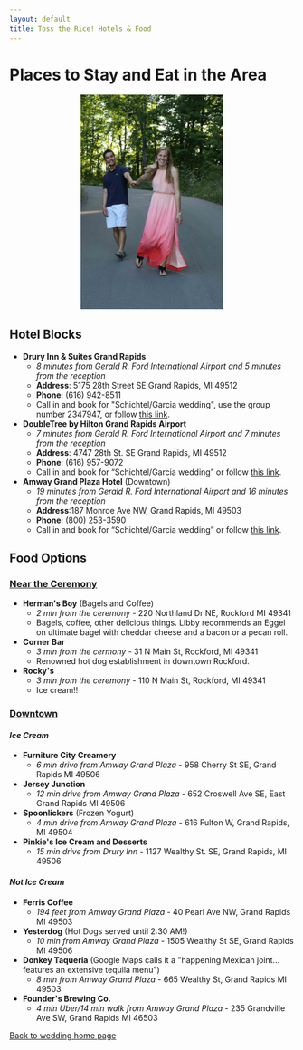 ```yaml
---
layout: default
title: Toss the Rice! Hotels & Food
---
```


# Places to Stay and Eat in the Area
<center><img src="picture2.jpeg" style="width:50%"/></center>

## Hotel Blocks
- **Drury Inn & Suites Grand Rapids**
    - *8 minutes from Gerald R. Ford International Airport and 5 minutes from the reception*
    - **Address**: 5175 28th Street SE Grand Rapids, MI 49512
    - **Phone**: (616) 942-8511
    - Call in and book for "Schichtel/Garcia wedding", use the group number 2347947, or follow [this link](https://www.druryhotels.com/bookandstay/newreservation/?groupno=2347947).
- **DoubleTree by Hilton Grand Rapids Airport**
    - *7 minutes from Gerald R. Ford International Airport and 7 minutes from the reception*
    - **Address**: 4747 28th St. SE Grand Rapids, MI 49512
    - **Phone**: (616) 957-9072
    - Call in and book for “Schichtel/Garcia wedding” or follow [this link](https://secure3.hilton.com/en_US/dt/reservation/book.htm?inputModule=HOTEL&ctyhocn=GRRAIDT&spec_plan=CDTSGW&arrival=20190503&departure=20190505&cid=OM,WW,HILTONLINK,EN,DirectLink&fromId=HILTONLINKDIRECT).
- **Amway Grand Plaza Hotel** (Downtown)
    - *19 minutes from Gerald R. Ford International Airport and 16 minutes from the reception*
    - **Address**:187 Monroe Ave NW, Grand Rapids, MI 49503
    - **Phone**: (800) 253-3590
    - Call in and book for “Schichtel/Garcia wedding” or follow [this link](https://book.passkey.com/e/49745695).

## Food Options
### <u>Near the Ceremony</u>

- **Herman's Boy** (Bagels and Coffee)
    - *2 min from the ceremony* - 220 Northland Dr NE, Rockford MI 49341
    - Bagels, coffee, other delicious things. Libby recommends an Eggel on ultimate bagel with cheddar cheese and a bacon or a pecan roll.
- **Corner Bar**
    - *3 min from the cermony* - 31 N Main St, Rockford, MI 49341
    - Renowned hot dog establishment in downtown Rockford.
- **Rocky's**
    - *3 min from the ceremony* - 110 N Main St, Rockford, MI 49341
    - Ice cream!!

### <u>Downtown</u>

#### *Ice Cream*
- **Furniture City Creamery**
    - *6 min drive from Amway Grand Plaza* - 958 Cherry St SE, Grand Rapids MI 49506
- **Jersey Junction**
    - *12 min drive from Amway Grand Plaza* - 652 Croswell Ave SE, East Grand Rapids MI 49506
- **Spoonlickers** (Frozen Yogurt)
    - *4 min drive from Amway Grand Plaza* - 616 Fulton W, Grand Rapids, MI 49504
- **Pinkie's Ice Cream and Desserts**
    - *15 min drive from Drury Inn* - 1127 Wealthy St. SE, Grand Rapids, MI 49506



#### *Not Ice Cream*
- **Ferris Coffee**
    - *194 feet from Amway Grand Plaza* - 40 Pearl Ave NW, Grand Rapids MI 49503
- **Yesterdog** (Hot Dogs served until 2:30 AM!)
    - *10 min from Amway Grand Plaza* - 1505 Wealthy St SE, Grand Rapids MI 49506
- **Donkey Taqueria** (Google Maps calls it a "happening Mexican joint... features an extensive tequila menu")
    - *8 min from Amway Grand Plaza* - 665 Wealthy St, Grand Rapids MI 49503
- **Founder's Brewing Co.**
    - *4 min Uber/14 min walk from Amway Grand Plaza* - 235 Grandville Ave SW, Grand Rapids MI 46503

[Back to wedding home page](/tosstherice)
